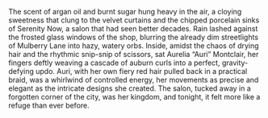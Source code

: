 The scent of argan oil and burnt sugar hung heavy in the air, a cloying sweetness that clung to the velvet curtains and the chipped porcelain sinks of Serenity Now, a salon that had seen better decades.  Rain lashed against the frosted glass windows of the shop, blurring the already dim streetlights of  Mulberry Lane into hazy, watery orbs.  Inside, amidst the chaos of drying hair and the rhythmic snip-snip of scissors, sat Aurelia “Auri”  Montclair, her fingers deftly weaving a cascade of auburn curls into a perfect, gravity-defying updo.  Auri, with her own fiery red hair pulled back in a practical braid, was a whirlwind of controlled energy, her movements as precise and elegant as the intricate designs she created.  The salon, tucked away in a forgotten corner of the city, was her kingdom, and tonight, it felt more like a refuge than ever before.
